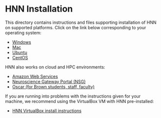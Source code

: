 # HNN Installation

This directory contains instructions and files supporting installation of HNN on supported platforms. Click on the link below corresponding to your operating system:
 * [Windows](windows)
 * [Mac](mac)
 * [Ubuntu](ubuntu)
 * [CentOS](centos)

 HNN also works on cloud and HPC environments:
 * [Amazon Web Services](aws)
 * [Neuroscience Gateway Portal (NSG)](nsg)
 * [Oscar (for Brown students, staff, faculty)](brown_ccv)

 If you are running into problems with the instructions given for your machine, we recommend using the VirtualBox VM with HNN pre-installed:
 * [HNN VirtualBox install instructions](virtualbox)